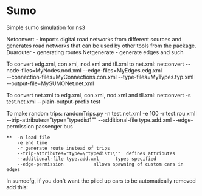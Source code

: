 # Sumo
Simple sumo simulation for ns3

Netconvert - imports digital road networks from different sources and generates road networks that can be used by other tools from the package.
Duarouter - generating routes
Netgenerate - generate edges and such


To convert edg.xml, con.xml, nod.xml and tll.xml to net.xml:
	netconvert --node-files=MyNodes.nod.xml --edge-files=MyEdges.edg.xml \
  	--connection-files=MyConnections.con.xml --type-files=MyTypes.typ.xml \
  	--output-file=MySUMONet.net.xml

To convert net.xml to edg.xml, con.xml, nod.xml and tll.xml:
	netconvert -s test.net.xml --plain-output-prefix test

To make random trips:
	randomTrips.py -n test.net.xml -e 100 -r test.rou.xml --trip-attributes="type=\"typedist1\"" --additional-file type.add.xml --edge-permission passenger bus

	** 	-n load file
		-e end time
		-r generate route instead of trips
		--trip-attributes="type=\"typedist1\""	defines attributes
		--additional-file type.add.xml		types specified
		--edge-permission			allows spawning of custom cars in edges

In sumocfg, if you don't want the piled up cars to be automatically removed add this:
	<processing>
		<time-to-teleport value="-1"/>
	<processing>